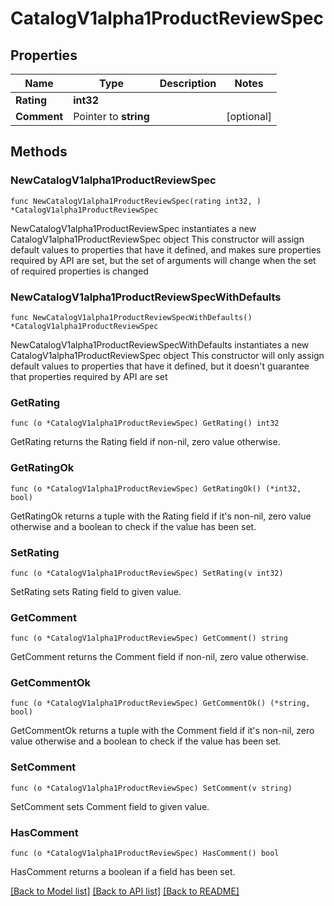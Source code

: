 # CatalogV1alpha1ProductReviewSpec

## Properties

Name | Type | Description | Notes
------------ | ------------- | ------------- | -------------
**Rating** | **int32** |  | 
**Comment** | Pointer to **string** |  | [optional] 

## Methods

### NewCatalogV1alpha1ProductReviewSpec

`func NewCatalogV1alpha1ProductReviewSpec(rating int32, ) *CatalogV1alpha1ProductReviewSpec`

NewCatalogV1alpha1ProductReviewSpec instantiates a new CatalogV1alpha1ProductReviewSpec object
This constructor will assign default values to properties that have it defined,
and makes sure properties required by API are set, but the set of arguments
will change when the set of required properties is changed

### NewCatalogV1alpha1ProductReviewSpecWithDefaults

`func NewCatalogV1alpha1ProductReviewSpecWithDefaults() *CatalogV1alpha1ProductReviewSpec`

NewCatalogV1alpha1ProductReviewSpecWithDefaults instantiates a new CatalogV1alpha1ProductReviewSpec object
This constructor will only assign default values to properties that have it defined,
but it doesn't guarantee that properties required by API are set

### GetRating

`func (o *CatalogV1alpha1ProductReviewSpec) GetRating() int32`

GetRating returns the Rating field if non-nil, zero value otherwise.

### GetRatingOk

`func (o *CatalogV1alpha1ProductReviewSpec) GetRatingOk() (*int32, bool)`

GetRatingOk returns a tuple with the Rating field if it's non-nil, zero value otherwise
and a boolean to check if the value has been set.

### SetRating

`func (o *CatalogV1alpha1ProductReviewSpec) SetRating(v int32)`

SetRating sets Rating field to given value.


### GetComment

`func (o *CatalogV1alpha1ProductReviewSpec) GetComment() string`

GetComment returns the Comment field if non-nil, zero value otherwise.

### GetCommentOk

`func (o *CatalogV1alpha1ProductReviewSpec) GetCommentOk() (*string, bool)`

GetCommentOk returns a tuple with the Comment field if it's non-nil, zero value otherwise
and a boolean to check if the value has been set.

### SetComment

`func (o *CatalogV1alpha1ProductReviewSpec) SetComment(v string)`

SetComment sets Comment field to given value.

### HasComment

`func (o *CatalogV1alpha1ProductReviewSpec) HasComment() bool`

HasComment returns a boolean if a field has been set.


[[Back to Model list]](../README.md#documentation-for-models) [[Back to API list]](../README.md#documentation-for-api-endpoints) [[Back to README]](../README.md)


